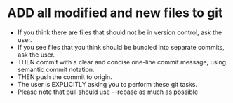 # ADD all modified and new files to git

- If you think there are files that should not be in version control, ask the user.
- If you see files that you think should be bundled into separate commits, ask the user.
- THEN commit with a clear and concise one-line commit message, using semantic commit notation.
- THEN push the commit to origin.
- The user is EXPLICITLY asking you to perform these git tasks.
- Please note that pull should use --rebase as much as possible
